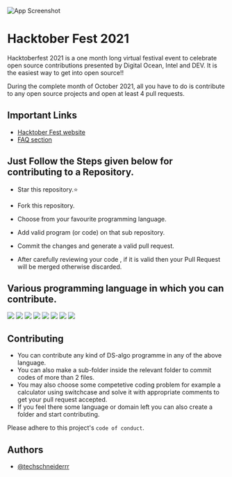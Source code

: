 

![App Screenshot](https://github.com/techschneiderrr/HacktoberFest_2021/blob/main/readme_img.png?raw=true)

# Hacktober Fest 2021

Hacktoberfest 2021 is a one month long virtual festival event to celebrate open source contributions presented by Digital Ocean, Intel and DEV. It is the easiest way to get into open source!!


During the complete month of October 2021, all you have to do is contribute to any open source projects and open at least 4 pull requests.
## Important Links

 - [Hacktober Fest website](https://hacktoberfest.digitalocean.com/)
 - [FAQ section](https://hacktoberfest.digitalocean.com/faq)


  
## Just Follow the Steps given below for contributing to a Repository.

- Star this repository.⭐

- Fork this repository.

- Choose from your favourite programming language.

- Add valid program (or code) on that sub repository.

- Commit the changes and generate a valid pull request.

- After carefully reviewing your code , if it is valid then your Pull Request will be merged otherwise discarded.


  
## Various programming language in which you can contribute.
<img src="https://img.shields.io/badge/CSS3-1572B6?style=for-the-badge&logo=css3&logoColor=white" /> <img src="https://img.shields.io/badge/JavaScript-323330?style=for-the-badge&logo=javascript&logoColor=F7DF1E" /> <img src="https://img.shields.io/badge/Java-ED8B00?style=for-the-badge&logo=java&logoColor=white" /> <img src="https://img.shields.io/badge/PHP-777BB4?style=for-the-badge&logo=php&logoColor=white" /> <img src="https://img.shields.io/badge/Python-3776AB?style=for-the-badge&logo=python&logoColor=white" /> <img src="https://img.shields.io/badge/C-00599C?style=for-the-badge&logo=c&logoColor=white" /> <img src="https://img.shields.io/badge/C%2B%2B-00599C?style=for-the-badge&logo=c%2B%2B&logoColor=white" /> <img src="https://img.shields.io/badge/HTML5-E34F26?style=for-the-badge&logo=html5&logoColor=white" /> 

## Contributing

- You can contribute any kind of DS-algo programme in any of the above language.
- You can also make a sub-folder inside the relevant folder to commit codes of more than 2 files.
- You may also choose some competetive coding problem for example a calculator using switchcase and solve it with appropriate comments to get your pull request accepted.
- If you feel there some language or domain left you can also create a folder and start contributing.


Please adhere to this project's `code of conduct`.

  
## Authors

- [@techschneiderrr](https://github.com/techschneiderrr)

  
